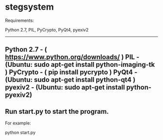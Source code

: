 # stegsystem

Requirements:  

Python 2.7, PIL, PyCrypto, PyQt4, pyexiv2

--------------------------------------------------------
Python 2.7 - ( https://www.python.org/downloads/ )
PIL  - (Ubuntu: sudo apt-get install python-imaging-tk )
PyCrypto  -  ( pip install pycrypto )
PyQt4    - (Ubuntu: sudo apt-get install python-qt4 )
pyexiv2  -  (Ubuntu: sudo apt-get install python-pyexiv2)
--------------------------------------------------------



Run start.py to start the program.
----------------------------------

For example:

python start.py
